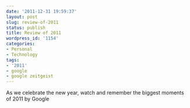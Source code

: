 ```yaml
---
date: '2011-12-31 19:59:37'
layout: post
slug: review-of-2011
status: publish
title: Review of 2011
wordpress_id: '1154'
categories:
- Personal
- Technology
tags:
- '2011'
- google
- google zeitgeist
---
```


As we celebrate the new year, watch and remember the biggest moments of 2011 by Google


